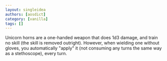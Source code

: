 ```yaml
---
layout: singleidea
authors: [aosdict]
category: [vanilla]
tags: []
---
```

Unicorn horns are a one-handed weapon that does 1d3 damage, and train no skill (the skill is removed outright). However, when wielding one without gloves, you automatically "apply" it (not consuming any turns the same way as a stethoscope), every turn.

